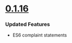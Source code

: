 # [0.1.16](https://github.com/GeekyAnts/react-native-easy-grid/releases/tag/v0.1.16)

### Updated Features

- ES6 complaint statements

